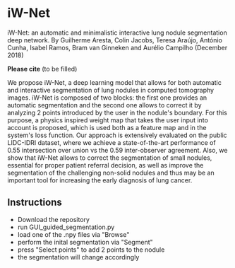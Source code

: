 # iW-Net
iW-Net: an automatic and minimalistic interactive lung nodule segmentation deep network. By Guilherme Aresta, Colin Jacobs, Teresa Araújo, António Cunha, Isabel Ramos, Bram van Ginneken and Aurélio Campilho (December 2018)

**Please cite** (to be filled)

We propose iW-Net, a deep learning model that allows for both automatic and interactive segmentation of lung nodules in computed tomography images. iW-Net is composed of two blocks: the first one provides an automatic segmentation and the second one allows to correct it by analyzing 2 points introduced by the user in the nodule's boundary. For this purpose, a physics inspired weight map that takes the user input into account is proposed, which is used both as a feature map and in the system's loss function. Our approach is extensively evaluated on the public LIDC-IDRI dataset, where we achieve a state-of-the-art performance of 0.55 intersection over union vs the 0.59 inter-observer agreement. Also, we show that iW-Net allows to correct the segmentation of small nodules, essential for proper patient referral decision, as well as improve the segmentation of the challenging non-solid nodules and thus may be an important tool for increasing the early diagnosis of lung cancer.

## Instructions
- Download the repository
- run GUI_guided_segmentation.py
- load one of the .npy files via "Browse"
- perform the inital segmentation via "Segment"
- press "Select points" to add 2 points to the nodule
- the segmentation will change accordingly





